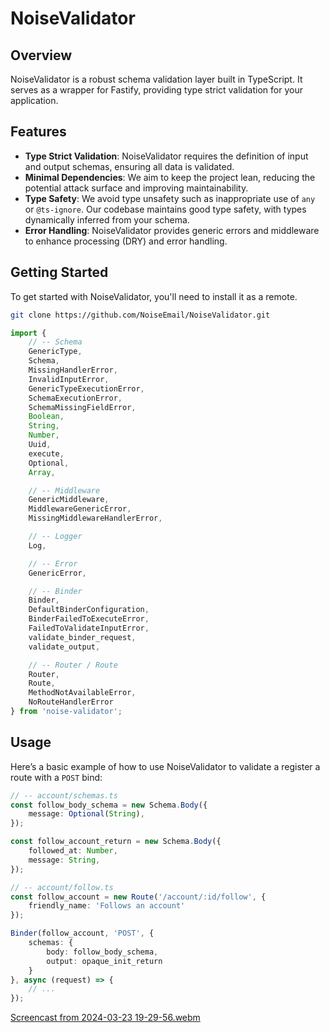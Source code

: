 
# NoiseValidator

## Overview

NoiseValidator is a robust schema validation layer built in TypeScript. It serves as a wrapper for Fastify, providing type strict validation for your application.

## Features

- **Type Strict Validation**: NoiseValidator requires the definition of input and output schemas, ensuring all data is validated.
- **Minimal Dependencies**: We aim to keep the project lean, reducing the potential attack surface and improving maintainability.
- **Type Safety**: We avoid type unsafety such as inappropriate use of `any` or `@ts-ignore`. Our codebase maintains good type safety, with types dynamically inferred from your schema.
- **Error Handling**: NoiseValidator provides generic errors and middleware to enhance processing (DRY) and error handling.

## Getting Started

To get started with NoiseValidator, you'll need to install it as a remote.

```bash
git clone https://github.com/NoiseEmail/NoiseValidator.git
```

```typescript
import { 
	// -- Schema
	GenericType,
	Schema,
	MissingHandlerError,
	InvalidInputError,
	GenericTypeExecutionError,
	SchemaExecutionError,
	SchemaMissingFieldError,
	Boolean,
	String,
	Number,
	Uuid,
	execute,
	Optional,
	Array,

	// -- Middleware
	GenericMiddleware,
	MiddlewareGenericError,
	MissingMiddlewareHandlerError,

	// -- Logger
	Log,

	// -- Error
	GenericError,

	// -- Binder
	Binder,
	DefaultBinderConfiguration,
	BinderFailedToExecuteError,
	FailedToValidateInputError,
	validate_binder_request,
	validate_output,

	// -- Router / Route
	Router,
	Route,
	MethodNotAvailableError,
	NoRouteHandlerError
} from 'noise-validator';
```

## Usage

Here’s a basic example of how to use NoiseValidator to validate a register a route with a `POST` bind:
```typescript
// -- account/schemas.ts
const follow_body_schema = new Schema.Body({
	message: Optional(String),
});

const follow_account_return = new Schema.Body({
	followed_at: Number,
	message: String,
});
```

```typescript
// -- account/follow.ts
const follow_account = new Route('/account/:id/follow', {
	friendly_name: 'Follows an account'
});

Binder(follow_account, 'POST', {
	schemas: {
		body: follow_body_schema,
		output: opaque_init_return
	}
}, async (request) => {
	// ...
});

```
[Screencast from 2024-03-23 19-29-56.webm](https://github.com/NoiseEmail/NoiseValidator/assets/83783716/504a21ab-2eec-480e-8a4a-b6752c246018)


